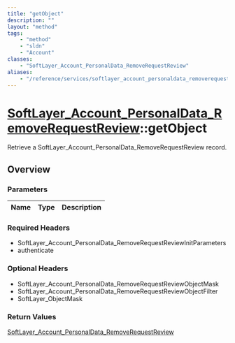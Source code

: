 ```yaml
---
title: "getObject"
description: ""
layout: "method"
tags:
    - "method"
    - "sldn"
    - "Account"
classes:
    - "SoftLayer_Account_PersonalData_RemoveRequestReview"
aliases:
    - "/reference/services/softlayer_account_personaldata_removerequestreview/getObject"
---
```

# [SoftLayer_Account_PersonalData_RemoveRequestReview](/reference/services/SoftLayer_Account_PersonalData_RemoveRequestReview)::getObject

Retrieve a SoftLayer_Account_PersonalData_RemoveRequestReview record.


## Overview 


### Parameters 
|Name | Type | Description |
| --- | --- | --- |


### Required Headers
* SoftLayer_Account_PersonalData_RemoveRequestReviewInitParameters
* authenticate

### Optional Headers
* SoftLayer_Account_PersonalData_RemoveRequestReviewObjectMask
* SoftLayer_Account_PersonalData_RemoveRequestReviewObjectFilter
* SoftLayer_ObjectMask

### Return Values
<a href='/reference/datatypes/SoftLayer_Account_PersonalData_RemoveRequestReview'>SoftLayer_Account_PersonalData_RemoveRequestReview </a>

